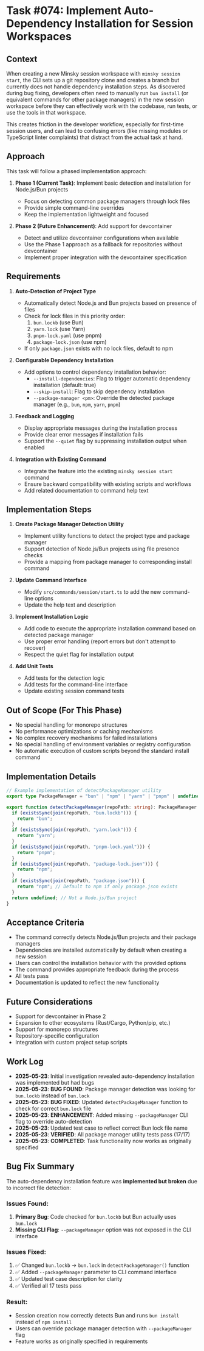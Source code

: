 # Task #074: Implement Auto-Dependency Installation for Session Workspaces

## Context

When creating a new Minsky session workspace with `minsky session start`, the CLI sets up a git repository clone and creates a branch but currently does not handle dependency installation steps. As discovered during bug fixing, developers often need to manually run `bun install` (or equivalent commands for other package managers) in the new session workspace before they can effectively work with the codebase, run tests, or use the tools in that workspace.

This creates friction in the developer workflow, especially for first-time session users, and can lead to confusing errors (like missing modules or TypeScript linter complaints) that distract from the actual task at hand.

## Approach

This task will follow a phased implementation approach:

1. **Phase 1 (Current Task)**: Implement basic detection and installation for Node.js/Bun projects

   - Focus on detecting common package managers through lock files
   - Provide simple command-line overrides
   - Keep the implementation lightweight and focused

2. **Phase 2 (Future Enhancement)**: Add support for devcontainer
   - Detect and utilize devcontainer configurations when available
   - Use the Phase 1 approach as a fallback for repositories without devcontainer
   - Implement proper integration with the devcontainer specification

## Requirements

1. **Auto-Detection of Project Type**

   - Automatically detect Node.js and Bun projects based on presence of files
   - Check for lock files in this priority order:
     1. `bun.lockb` (use Bun)
     2. `yarn.lock` (use Yarn)
     3. `pnpm-lock.yaml` (use pnpm)
     4. `package-lock.json` (use npm)
   - If only `package.json` exists with no lock files, default to npm

2. **Configurable Dependency Installation**

   - Add options to control dependency installation behavior:
     - `--install-dependencies`: Flag to trigger automatic dependency installation (default: true)
     - `--skip-install`: Flag to skip dependency installation
     - `--package-manager <pm>`: Override the detected package manager (e.g., `bun`, `npm`, `yarn`, `pnpm`)

3. **Feedback and Logging**

   - Display appropriate messages during the installation process
   - Provide clear error messages if installation fails
   - Support the `--quiet` flag by suppressing installation output when enabled

4. **Integration with Existing Command**
   - Integrate the feature into the existing `minsky session start` command
   - Ensure backward compatibility with existing scripts and workflows
   - Add related documentation to command help text

## Implementation Steps

1. **Create Package Manager Detection Utility**

   - Implement utility functions to detect the project type and package manager
   - Support detection of Node.js/Bun projects using file presence checks
   - Provide a mapping from package manager to corresponding install command

2. **Update Command Interface**

   - Modify `src/commands/session/start.ts` to add the new command-line options
   - Update the help text and description

3. **Implement Installation Logic**

   - Add code to execute the appropriate installation command based on detected package manager
   - Use proper error handling (report errors but don't attempt to recover)
   - Respect the quiet flag for installation output

4. **Add Unit Tests**
   - Add tests for the detection logic
   - Add tests for the command-line interface
   - Update existing session command tests

## Out of Scope (For This Phase)

- No special handling for monorepo structures
- No performance optimizations or caching mechanisms
- No complex recovery mechanisms for failed installations
- No special handling of environment variables or registry configuration
- No automatic execution of custom scripts beyond the standard install command

## Implementation Details

```typescript
// Example implementation of detectPackageManager utility
export type PackageManager = "bun" | "npm" | "yarn" | "pnpm" | undefined;

export function detectPackageManager(repoPath: string): PackageManager {
  if (existsSync(join(repoPath, "bun.lockb"))) {
    return "bun";
  }
  if (existsSync(join(repoPath, "yarn.lock"))) {
    return "yarn";
  }
  if (existsSync(join(repoPath, "pnpm-lock.yaml"))) {
    return "pnpm";
  }
  if (existsSync(join(repoPath, "package-lock.json"))) {
    return "npm";
  }
  if (existsSync(join(repoPath, "package.json"))) {
    return "npm"; // Default to npm if only package.json exists
  }
  return undefined; // Not a Node.js/Bun project
}
```

## Acceptance Criteria

- The command correctly detects Node.js/Bun projects and their package managers
- Dependencies are installed automatically by default when creating a new session
- Users can control the installation behavior with the provided options
- The command provides appropriate feedback during the process
- All tests pass
- Documentation is updated to reflect the new functionality

## Future Considerations

- Support for devcontainer in Phase 2
- Expansion to other ecosystems (Rust/Cargo, Python/pip, etc.)
- Support for monorepo structures
- Repository-specific configuration
- Integration with custom project setup scripts

## Work Log

- **2025-05-23**: Initial investigation revealed auto-dependency installation was implemented but had bugs
- **2025-05-23**: **BUG FOUND**: Package manager detection was looking for `bun.lockb` instead of `bun.lock` 
- **2025-05-23**: **BUG FIXED**: Updated `detectPackageManager` function to check for correct `bun.lock` file
- **2025-05-23**: **ENHANCEMENT**: Added missing `--packageManager` CLI flag to override auto-detection
- **2025-05-23**: Updated test case to reflect correct Bun lock file name
- **2025-05-23**: **VERIFIED**: All package manager utility tests pass (17/17)
- **2025-05-23**: **COMPLETED**: Task functionality now works as originally specified

## Bug Fix Summary

The auto-dependency installation feature was **implemented but broken** due to incorrect file detection:

### Issues Found:
1. **Primary Bug**: Code checked for `bun.lockb` but Bun actually uses `bun.lock` 
2. **Missing CLI Flag**: `--packageManager` option was not exposed in the CLI interface

### Issues Fixed:
1. ✅ Changed `bun.lockb` → `bun.lock` in `detectPackageManager()` function
2. ✅ Added `--packageManager` parameter to CLI command interface  
3. ✅ Updated test case description for clarity
4. ✅ Verified all 17 tests pass

### Result:
- Session creation now correctly detects Bun and runs `bun install` instead of `npm install`
- Users can override package manager detection with `--packageManager` flag
- Feature works as originally specified in requirements
